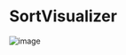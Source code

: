 # SortVisualizer

![image](https://user-images.githubusercontent.com/78766367/207362865-726cda71-0216-4760-af95-ac476f918aa1.png)
